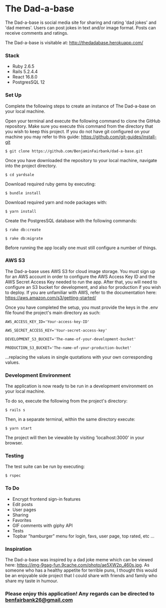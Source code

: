 # The Dad-a-base

The Dad-a-base is social media site for sharing and rating 'dad jokes' and 'dad memes'.  Users can post jokes in text and/or image format.  Posts can receive comments and ratings.

The Dad-a-base is visitable at: http://thedadabase.herokuapp.com/


### Stack

  - Ruby 2.6.5
  - Rails 5.2.4.4
  - React 16.8.0
  - PostgresSQL 12


### Set Up

Complete the following steps to create an instance of The Dad-a-base on your local machine.

Open your terminal and execute the following command to clone the GitHub repository.
Make sure you execute this command from the directory that you wish to keep this project.
If you do not have git configured on your machine you may refer to this guide: https://github.com/git-guides/install-git

  `$ git clone https://github.com/BenjaminFairbank/dad-a-base.git`

Once you have downloaded the repository to your local machine, navigate into the project directory.

  `$ cd yardsale`

Download required ruby gems by executing:

  `$ bundle install`

Download required yarn and node packages with:

  `$ yarn install`

Create the PostgresSQL database with the following commands:

  `$ rake db:create`

  `$ rake db:migrate`

Before running the app locally one must still configure a number of things.


### AWS S3

The Dad-a-base uses AWS S3 for cloud image storage.  You must sign up for an AWS account in order to configure the AWS Access Key ID and the AWS Secret Access Key needed to run the app.  After that, you will need to configure an S3 bucket for development, and also for production if you wish to deploy.  If you are unfamiliar with AWS, refer to the documentation here: https://aws.amazon.com/s3/getting-started/

Once you have completed the setup, you must provide the keys in the .env file found the project's main directory as such:

  `AWS_ACCESS_KEY_ID='Your-access-key-ID'`

  `AWS_SECRET_ACCESS_KEY='Your-secret-access-key'`

  `DEVELOPMENT_S3_BUCKET='The-name-of-your-development-bucket'`

  `PRODUCTION_S3_BUCKET='The-name-of-your-production-bucket'`

...replacing the values in single quotations with your own corresponding values.


### Development Environment

The application is now ready to be run in a development environment on your local machine.

To do so, execute the following from the project's directory:

  `$ rails s`

Then, in a separate terminal, within the same directory execute:

  `$ yarn start`

The project will then be viewable by visiting 'localhost:3000' in your browser.


### Testing

The test suite can be run by executing:

  `$ rspec`


### To Do

 - Encrypt frontend sign-in features
 - Edit posts
 - User pages
 - Sharing
 - Favorites
 - GIF comments with giphy API
 - Tests
 - Topbar "hamburger" menu for login, favs, user page, top rated, etc 
...


### Inspiration

The Dad-a-base was inspired by a dad joke meme which can be viewed here: https://img-9gag-fun.9cache.com/photo/ae5XW2p_460s.jpg.  As someone who has a healthy appetite for terrible puns, I thought this would be an enjoyable side project that I could share with friends and family who share my taste in humour.


### Please enjoy this application! Any regards can be directed to benfairbank26@gmail.com
